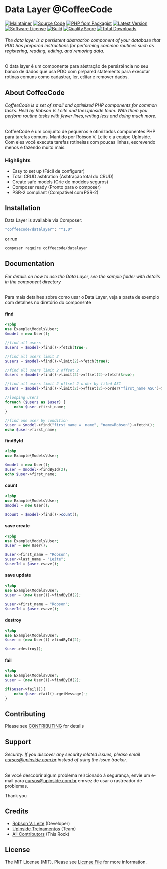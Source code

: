 # Data Layer @CoffeeCode

[![Maintainer](http://img.shields.io/badge/maintainer-@robsonvleite-blue.svg?style=flat-square)](https://twitter.com/robsonvleite)
[![Source Code](http://img.shields.io/badge/source-coffeecode/datalayer-blue.svg?style=flat-square)](https://github.com/robsonvleite/datalayer)
[![PHP from Packagist](https://img.shields.io/packagist/php-v/coffeecode/datalayer.svg?style=flat-square)](https://packagist.org/packages/coffeecode/paginator)
[![Latest Version](https://img.shields.io/github/release/robsonvleite/datalayer.svg?style=flat-square)](https://github.com/robsonvleite/datalayer/releases)
[![Software License](https://img.shields.io/badge/license-MIT-brightgreen.svg?style=flat-square)](LICENSE)
[![Build](https://img.shields.io/scrutinizer/build/g/robsonvleite/datalayer.svg?style=flat-square)](https://scrutinizer-ci.com/g/robsonvleite/datalayer)
[![Quality Score](https://img.shields.io/scrutinizer/g/robsonvleite/datalayer.svg?style=flat-square)](https://scrutinizer-ci.com/g/robsonvleite/datalayer)
[![Total Downloads](https://img.shields.io/packagist/dt/coffeecode/datalayer.svg?style=flat-square)](https://packagist.org/packages/coffeecode/datalayer)

###### The data layer is a persistent abstraction component of your database that PDO has prepared instructions for performing common routines such as registering, reading, editing, and removing data.

O data layer é um componente para abstração de persistência no seu banco de dados que usa PDO com prepared statements para executar rotinas comuns como cadastrar, ler, editar e remover dados.

## About CoffeeCode

###### CoffeeCode is a set of small and optimized PHP components for common tasks. Held by Robson V. Leite and the UpInside team. With them you perform routine tasks with fewer lines, writing less and doing much more.

CoffeeCode é um conjunto de pequenos e otimizados componentes PHP para tarefas comuns. Mantido por Robson V. Leite e a equipe UpInside. Com eles você executa tarefas rotineiras com poucas linhas, escrevendo menos e fazendo muito mais.

### Highlights

- Easy to set up (Fácil de configurar)
- Total CRUD asbtration (Asbtração total do CRUD)
- Create safe models (Crie de modelos seguros)
- Composer ready (Pronto para o composer)
- PSR-2 compliant (Compatível com PSR-2)

## Installation

Data Layer is available via Composer:

```bash
"coffeecode/datalayer": "^1.0"
```

or run

```bash
composer require coffeecode/datalayer
```

## Documentation

###### For details on how to use the Data Layer, see the sample folder with details in the component directory

Para mais detalhes sobre como usar o Data Layer, veja a pasta de exemplo com detalhes no diretório do componente

#### find

```php
<?php
use Example\Models\User;
$model = new User();

//find all users
$users = $model->find()->fetch(true);

//find all users limit 2
$users = $model->find()->limit(2)->fetch(true);

//find all users limit 2 offset 2
$users = $model->find()->limit(2)->offset(2)->fetch(true);

//find all users limit 2 offset 2 order by filed ASC
$users = $model->find()->limit(2)->offset(2)->order("first_name ASC")->fetch(true);

//looping users
foreach ($users as $user) {
    echo $user->first_name;
}

//find one user by condition
$user = $model->find("first_name = :name", "name=Robson")->fetch();
echo $user->first_name;
```

#### findById

```php
<?php
use Example\Models\User;

$model = new User();
$user = $model->findById(2);
echo $user->first_name;
```

#### count

```php
<?php
use Example\Models\User;
$model = new User();

$count = $model->find()->count();
```

#### save create

```php
<?php
use Example\Models\User;
$user = new User();

$user->first_name = "Robson";
$user->last_name = "Leite";
$userId = $user->save();
```

#### save update

```php
<?php
use Example\Models\User;
$user = (new User())->findById(2);

$user->first_name = "Robson";
$userId = $user->save();
```

#### destroy

```php
<?php
use Example\Models\User;
$user = (new User())->findById(2);

$user->destroy();
```

#### fail

```php
<?php
use Example\Models\User;
$user = (new User())->findById(2);

if($user->fail()){
    echo $user->fail()->getMessage();
}
```

## Contributing

Please see [CONTRIBUTING](https://github.com/robsonvleite/datalayer/blob/master/CONTRIBUTING.md) for details.

## Support

###### Security: If you discover any security related issues, please email cursos@upinside.com.br instead of using the issue tracker.

Se você descobrir algum problema relacionado à segurança, envie um e-mail para cursos@upinside.com.br em vez de usar o rastreador de problemas.

Thank you

## Credits

- [Robson V. Leite](https://github.com/robsonvleite) (Developer)
- [UpInside Treinamentos](https://github.com/upinside) (Team)
- [All Contributors](https://github.com/robsonvleite/datalayer/contributors) (This Rock)

## License

The MIT License (MIT). Please see [License File](https://github.com/robsonvleite/datalayer/blob/master/LICENSE) for more information.
